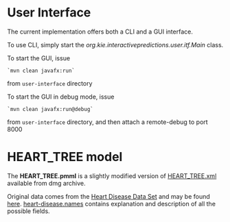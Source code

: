 User Interface
==============

The current implementation offers both a CLI and a GUI interface.

To use CLI, simply start the *org.kie.interactivepredictions.user.itf.Main* class.

To start the GUI, issue 

    `mvn clean javafx:run`

from `user-interface` directory

To start the GUI in debug mode, issue

    `mvn clean javafx:run@debug`

from `user-interface` directory, and then attach a remote-debug to port 8000


HEART_TREE model
================

The **HEART_TREE.pmml** is a slightly modified version of [HEART_TREE.xml](https://dmg.org/pmml/pmml_examples/archive/HEART_TREE.xml) available from dmg archive.

Original data comes from the [Heart Disease Data Set](http://archive.ics.uci.edu/ml/datasets/Heart+Disease) and may be found [here](http://archive.ics.uci.edu/ml/machine-learning-databases/heart-disease/).
[heart-disease.names](./src/main/resources/hearttree/heart-disease.names) contains explanation and description of all the possible fields.


